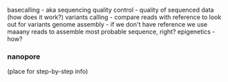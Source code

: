 basecalling - aka sequencing
quality control - quality of sequenced data (how does it work?)
variants calling - compare reads with reference to look out for variants
genome assembly - if we don't have reference we use maaany reads to assemble most probable sequence, right?
epigenetics - how?



### nanopore
(place for step-by-step info)
